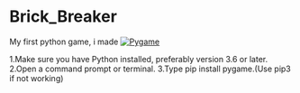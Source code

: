 # Brick_Breaker
My first python game, i made
[![Pygame](https://img.shields.io/badge/Pygame-007ACC?style=for-the-badge&logo=pygame&logoColor=white)](https://www.pygame.org/)


1.Make sure you have Python installed, preferably version 3.6 or later. 
2.Open a command prompt or terminal. 
3.Type pip install pygame.(Use pip3 if not working)
